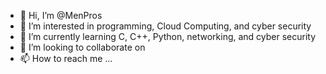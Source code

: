 - 👋 Hi, I’m @MenPros
- 👀 I’m interested in programming, Cloud Computing, and cyber security
- 🌱 I’m currently learning C, C++, Python, networking, and cyber security
- 💞️ I’m looking to collaborate on 
- 📫 How to reach me ...

<!---
MenPros/MenPros is a ✨ special ✨ repository because its `README.md` (this file) appears on your GitHub profile.
You can click the Preview link to take a look at your changes.
--->
